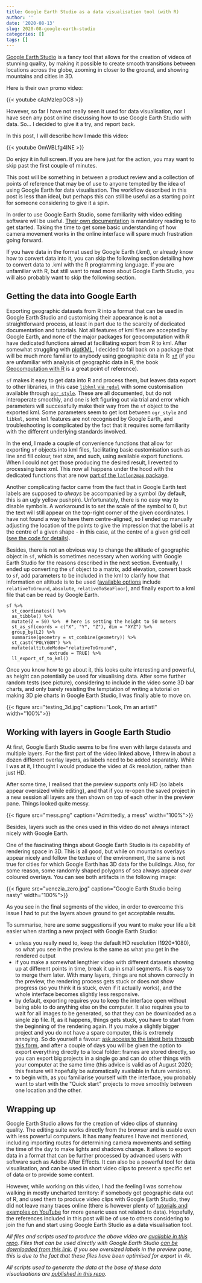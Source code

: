 ```yaml
---
title: Google Earth Studio as a data visualisation tool (with R)
author: ''
date: '2020-08-13'
slug: 2020-08-google-earth-studio
categories: []
tags: []
---
```


[Google Earth Studio](https://www.google.com/earth/studio/) is a fancy tool that allows for the creation of videos of stunning quality, by making it possible to create smooth transitions between locations across the globe, zooming in closer to the ground, and showing mountains and cities in 3D. 

Here is their own promo video:

{{< youtube cAzMzIepOC8 >}}

However, so far I have not really seen it used for data visualisation, nor I have seen any post online discussing how to use Google Earth Studio with data. So... I decided to give it a try, and report back.

In this post, I will describe how I made this video:

{{< youtube OmWBLfg4INE >}}

Do enjoy it in full screen. If you are here just for the action, you may want to skip past the first couple of minutes.

This post will be something in between a product review and a collection of points of reference that may be of use to anyone tempted by the idea of using Google Earth for data visualisation. The workflow described in this post is less than ideal, but perhaps this can still be useful as a starting point for someone considering to give it a spin.

In order to use Google Earth Studio, some familiarity with video editing software will be useful. [Their own documentation](https://earth.google.com/studio/docs/best-practices/) is mandatory reading to to get started. Taking the time to get some basic understanding of how camera movement works in the online interface will spare much frustration going forward.

If you have data in the format used by Google Earth (.kml), or already know how to convert data into it, you can skip the following section detailing how to convert data to .kml with the R programming language. If you are unfamiliar with R, but still want to read more about Google Earth Studio, you will also probably want to skip the following section.

## Getting the data into Google Earth

Exporting geographic datasets from R into a format that can be used in Google Earth Studio and customising their appearance is not a straightforward process, at least in part due to the scarcity of dedicated documentation and tutorials. Not all features of kml files are accepted by Google Earth, and none of the major packages for geocomputation with R have dedicated functions aimed at facilitating export from R to kml. After somewhat struggling with [plotKML](https://cran.r-project.org/web/packages/plotKML/), I decided to fall back on a package that will be much more familiar to anybody using geographic data in R: [`sf`](https://github.com/r-spatial/sf) (if you are unfamiliar with analysis of geographic data in R, the book [Geocomputation with R](https://geocompr.robinlovelace.net/) is a great point of reference).

`sf` makes it easy to get data into R and process them, but leaves data export to other libraries, in this case [`libkml` via `rgdal`](https://gdal.org/drivers/vector/libkml.html) with some customisation available through [`ogr_style`](https://www.gdal.org/ogr_feature_style.html). These are all documented, but do not interoperate smoothly, and one is left figuring out via trial and error which parameters will successfully make their way from the `sf` object to the exported kml. Some parameters seem to get lost between `ogr_style` and `libkml`, some `kml` features are not recognised by Google Earth, and troubleshooting is complicated by the fact that it requires some familiarity with the different underlying standards involved.

In the end, I made a couple of convenience functions that allow for exporting `sf` objects into kml files, facilitating basic customisation such as line and fill colour, text size, and such, using available export functions. When I could not get those producing the desired result, I reverted to processing bare xml. This now all happens under the hood with the dedicated functions that are now [part of the `latlon2map` package](https://giocomai.github.io/latlon2map/reference/ll_export_sf_to_kml.html).

Another complicating factor came from the fact that in Google Earth text labels are supposed to *always* be accompanied by a symbol (by default, this is an ugly yellow pushpin). Unfortunately, there is no easy way to disable symbols. A workaround is to set the scale of the symbol to 0, but the text will still appear on the top-right corner of the given coordinates. I have not found a way to have them centre-aligned, so I ended up manually adjusting the location of the points to give the impression that the label is at the centre of a given shape - in this case, at the centre of a given grid cell ([see the code for details](https://github.com/giocomai/google_earth_studio_with_R_mescan_surfex_2m/blob/master/generate_kml.R)).

Besides, there is not an obvious way to change the altitude of geographic object in `sf`, which is sometimes necessary when working with Google Earth Studio for the reasons described in the next section. Eventually, I ended up converting the `sf` object to a matrix, add elevation, convert back to `sf`, add parameters to be included in the kml to clarify how that information on altitude is to be used ([available options](https://developers.google.com/kml/documentation/altitudemode) include `relativeToGround`, `absolute`, `relativeToSeaFloor`), and finally export to a kml file that can be read by Google Earth. 

```{r eval = FALSE}
sf %>%
  st_coordinates() %>%
  as_tibble() %>%
  mutate(Z = 50) %>%  # here is setting the height to 50 meters
  st_as_sf(coords = c("X", "Y", "Z"), dim = "XYZ") %>% 
  group_by(L2) %>% 
  summarise(geometry = st_combine(geometry)) %>% 
  st_cast("POLYGON") %>% 
  mutate(altitudeMode="relativeToGround",
                extrude = TRUE) %>% 
  ll_export_sf_to_kml()
```

Once you know how to go about it, this looks quite interesting and powerful, as height can potentially be used for visualising data. After some further random tests (see picture), considering to include in the video some 3D bar charts, and only barely resisting the temptation of writing a tutorial on making 3D pie charts in Google Earth Studio, I was finally able to move on.

{{< figure src="testing_3d.jpg" caption="Look, I'm an artist!" width="100%">}}

## Working with layers in Google Earth Studio

At first, Google Earth Studio seems to be fine even with large datasets and multiple layers. For the first part of the video linked above, I threw in about a dozen different overlay layers, as labels need to be added separately. While I was at it, I thought I would produce the video at 4k resolution, rather than just HD. 

After some time, I realised that the preview supports only HD (so labels appear oversized while editing), and that if you re-open the saved project in a new session all layers are then shown on top of each other in the preview pane. Things looked quite messy.

{{< figure src="mess.png" caption="Admittedly, a mess" width="100%">}}

Besides, layers such as the ones used in this video do not always interact nicely with Google Earth. 

One of the fascinating things about Google Earth Studio is its capability of rendering space in 3D. This is all good, but while on mountains overlays appear nicely and follow the texture of the environment, the same is not true for cities for which Google Earth has 3D data for the buildings. Also, for some reason, some randomly shaped polygons of sea always appear *over* coloured overlays. You can see both artifacts in the following image:

{{< figure src="venezia_zero.jpg" caption="Google Earth Studio being nasty" width="100%">}}

As you see in the final segments of the video, in order to overcome this issue I had to put the layers above ground to get acceptable results. 


To summarise, here are some suggestions if you want to make your life a bit easier when starting a new project with Google Earth Studio:

- unless you really need to, keep the default HD resolution (1920*1080), so what you see in the preview is the same as what you get in the rendered output
- if you make a somewhat lengthier video with different datasets showing up at different points in time, break it up in small segments. It is easy to to merge them later. With many layers, things are not shown correctly in the preview, the rendering process gets stuck or does not show progress (so you think it is stuck, even if it actually works), and the whole interface becomes slightly less responsive. 
- by default, exporting requires you to keep the interface open without being able to do anything else on the computer. It also requires you to wait for all images to be generated, so that they can be downloaded as a single zip file. If, as it happens, things gets stuck, you have to start from the beginning of the rendering again. If you make a slightly bigger project and you do not have a spare computer, this is extremely annoying. So do yourself a favour: [ask access to the latest beta through this form](https://docs.google.com/forms/d/e/1FAIpQLSf6AwoEdw1mOCk5atY4xjyp4DQrcr6eOuKNhskXPAf-EO8ygg/viewform), and after a couple of days you will be given the option to export everything directly to a local folder: frames are stored directly, so you can export big projects in a single go and can do other things with your computer at the same time (this advice is valid as of August 2020; this feature will hopefully be automatically available in future versions). 
- to begin with, as you familiarise yourself with the interface, you probably want to start with the "Quick start" projects to move smoothly between one location and the other. 


## Wrapping up

Google Earth Studio allows for the creation of video clips of stunning quality. The editing suite works directly from the browser and is usable even with less powerful computers. It has many features I have not mentioned, including importing routes for determining camera movements and setting the time of the day to make lights and shadows change. It allows to export data in a format that can be further processed by advanced users with software such as Adobe After Effects. It can also be a powerful tool for data visualisation, and can be used in short video clips to present a specific set of data or to provide some context. 

However, while working on this video, I had the feeling I was somehow walking in mostly uncharted territory: if somebody got geographic data out of R, and used them to produce video clips with Google Earth Studio, they did not leave many traces online (there is however plenty of [tutorials and examples on YouTube](https://www.youtube.com/results?search_query=google+earth+studio) for more generic uses not related to data). Hopefully, the references included in this post will be of use to others considering to join the fun and start using Google Earth Studio as a data visualisation tool.

*All files and scripts used to produce the above video are [available in this repo](https://github.com/giocomai/google_earth_studio_with_R_mescan_surfex_2m). Files that can be used directly with Google Earth Studio [can be downloaded from this link](https://github.com/giocomai/google_earth_studio_with_R_mescan_surfex_2m/releases/tag/v1.0). If you see oversized labels in the preview pane, this is due to the fact that these files have been optimised for export in 4k.* 

*All scripts used to generate the data at the base of these data visualisations are [published in this repo](https://github.com/giocomai/mescan_surfex_2m/).*

